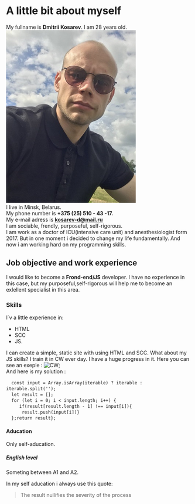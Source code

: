 #   A  little bit about myself
My fullname is **Dmitrii Kosarev**. I am 28 years old.  ![self_photo](self_photo.jpg)   
I live in Minsk, Belarus.  
My phone number is **+375 (25) 510 - 43 -17.**  
My e-mail adress is **kosarev-d@mail.ru**   
I am sociable, frendly, purposeful, self-rigorous.   
I am work as a doctor of ICU(intensive care unit) and anesthesiologist form 2017. But in one moment i decided to change my life fundamentally. And now i am working hard on my programming skills.  
##  Job objective and work experience  
I would like to become a **Frond-end/JS** developer. I have no experience in this case, but my purposeful,self-rigorous will help me to become an exlellent specialist in this area.
### Skills
I`v a little experience in:
- HTML 
- SCC 
- JS.
 
I can create a simple, static site with using HTML and SCC. What about my JS skills? I train it in CW ever day. I have a huge progress in it. 
Here you can see an exeple : ![CW](CW_exemple);  
And here is my solution :   
```var uniqueInOrder = function (iterable) {  
  const input = Array.isArray(iterable) ? iterable : iterable.split('');  
  let result = [];  
  for (let i = 0; i < input.length; i++) {  
     if(result[result.length - 1] !== input[i]){  
      result.push(input[i])}  
  };return result};  
  ```    
####	Aducation   
  Only self-aducation.  
#####	English level     
  Someting between A1 and A2.  
  
  In my self aducation i always use this quote:  
  >The result nullifies the severity of the process  
